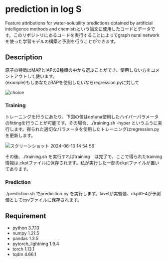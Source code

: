 prediction in log S
====

Feature attributions for water-solubility predictions obtained by artificial intelligence methods and chemistsという論文に使用したコードとデータです。このリポジトリにあるコードを実行することによってgraph nural networkを使った学習モデルの構築と予測を行うことができます。
## Description
原子の特徴はMAPとIAPの2種類の中から選ぶことができ、使用しない方をコメントアウトして使います。<br>(example)もしあなたがIAPを使用したいならregression.pyに対して

![choice](https://github.com/STeruhisa/logS/assets/171115343/dc9a69f3-04ef-4c17-99fa-28a3c2ddf47d)






### Training
トレーニングを行うにあたり、下図の値はoptuna使用したハイパーパラメータのfittingを行うことが可能です。その場合、./training.sh -hyper というふうに実行します。得られた適切なパラメータを使用したトレーニングはregression.pyを更新します。

![スクリーンショット 2024-06-10 14 54 56](https://github.com/STeruhisa/logS/assets/171115343/caa6daba-5cdb-41ef-a526-a2ebf3bedc6d)


その後、./training.sh を実行すればtraining　は完了で、ここで得られたtraining情報は.ckptファイルに保存されます。私が実行した一部のckptファイルが置いてあります。
### Prediction
./prediction.sh でpredicition.py を実行します。lavelが実験値、ckpt0-4が予測値としてcsvファイルに保存されます。

## Requirement
- python 3.7.13
- numpy 1.21.5
- pandas 1.3.5
- pytorch_lightning 1.9.4
- torch 1.13.1
- tqdm 4.66.1
